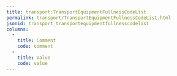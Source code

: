 ```yaml
---
title: transport:TransportEquipmentFullnessCodeList
permalink: transport/TransportEquipmentFullnessCodeList.html
jsonid: transport_transportequipmentfullnesscodelist
columns:
  - 
    title: Comment
    code: comment
  - 
    title: Value
    code: value
---
```

